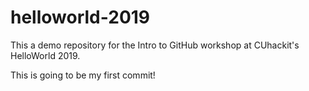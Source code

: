 # helloworld-2019
This a demo repository for the Intro to GitHub workshop at CUhackit's HelloWorld 2019. 

This is going to be my first commit!
